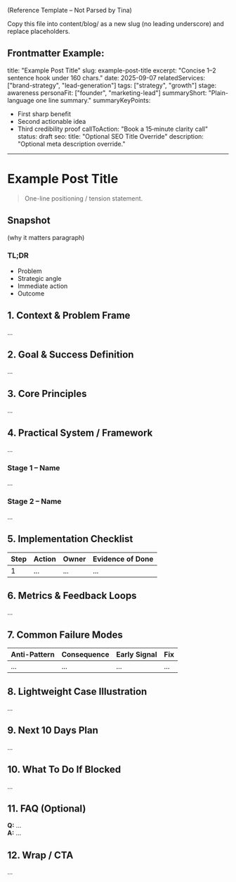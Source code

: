 (Reference Template – Not Parsed by Tina)

Copy this file into content/blog/ as a new slug (no leading underscore) and replace placeholders.

Frontmatter Example:
---
title: "Example Post Title"
slug: example-post-title
excerpt: "Concise 1–2 sentence hook under 160 chars."
date: 2025-09-07
relatedServices: ["brand-strategy", "lead-generation"]
tags: ["strategy", "growth"]
stage: awareness
personaFit: ["founder", "marketing-lead"]
summaryShort: "Plain-language one line summary."
summaryKeyPoints:
  - First sharp benefit
  - Second actionable idea
  - Third credibility proof
callToAction: "Book a 15‑minute clarity call"
status: draft
seo:
  title: "Optional SEO Title Override"
  description: "Optional meta description override."
---

# Example Post Title

> One-line positioning / tension statement.

## Snapshot
(why it matters paragraph)

### TL;DR
- Problem
- Strategic angle
- Immediate action
- Outcome

## 1. Context & Problem Frame
...

## 2. Goal & Success Definition
...

## 3. Core Principles
...

## 4. Practical System / Framework
...

### Stage 1 – Name
...

### Stage 2 – Name
...

## 5. Implementation Checklist
| Step | Action | Owner | Evidence of Done |
|------|--------|-------|------------------|
| 1 | ... | ... | ... |

## 6. Metrics & Feedback Loops
...

## 7. Common Failure Modes
| Anti-Pattern | Consequence | Early Signal | Fix |
|--------------|-------------|--------------|-----|
| ... | ... | ... | ... |

## 8. Lightweight Case Illustration
...

## 9. Next 10 Days Plan
...

## 10. What To Do If Blocked
...

## 11. FAQ (Optional)
**Q:** ...  
**A:** ...

## 12. Wrap / CTA
...
